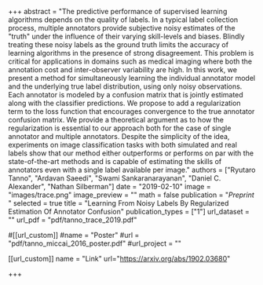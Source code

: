 +++
abstract = "The predictive performance of supervised learning algorithms depends on the quality of labels. In a typical label collection process, multiple annotators provide subjective noisy estimates of the "truth" under the influence of their varying skill-levels and biases. Blindly treating these noisy labels as the ground truth limits the accuracy of learning algorithms in the presence of strong disagreement. This problem is critical for applications in domains such as medical imaging where both the annotation cost and inter-observer variability are high. In this work, we present a method for simultaneously learning the individual annotator model and the underlying true label distribution, using only noisy observations. Each annotator is modeled by a confusion matrix that is jointly estimated along with the classifier predictions. We propose to add a regularization term to the loss function that encourages convergence to the true annotator confusion matrix. We provide a theoretical argument as to how the regularization is essential to our approach both for the case of single annotator and multiple annotators. Despite the simplicity of the idea, experiments on image classification tasks with both simulated and real labels show that our method either outperforms or performs on par with the state-of-the-art methods and is capable of estimating the skills of annotators even with a single label available per image."
authors = ["Ryutaro Tanno", "Ardavan Saeedi", "Swami Sankaranarayanan", "Daniel C. Alexander", "Nathan Silberman"]
date = "2019-02-10"
image = "images/trace.png"
image_preview = ""
math = false
publication = "*Preprint* "
selected = true
title = "Learning From Noisy Labels By Regularized Estimation Of Annotator Confusion"
publication_types = ["1"]
url_dataset = ""
url_pdf = "pdf/tanno_trace_2019.pdf"

#[[url_custom]]
#name = "Poster"
#url = "pdf/tanno_miccai_2016_poster.pdf"
#url_project = ""

[[url_custom]]
name = "Link"
url="https://arxiv.org/abs/1902.03680"

+++
